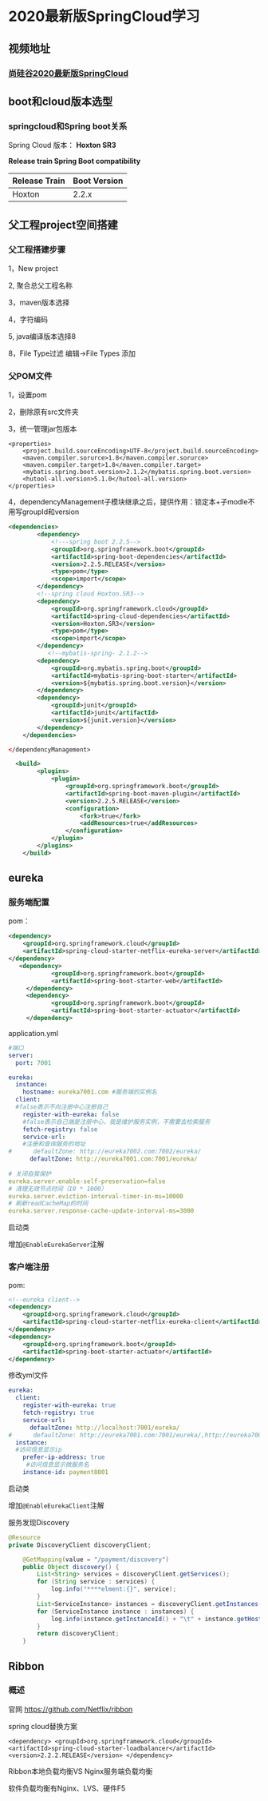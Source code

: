# 2020最新版SpringCloud学习



## 视频地址  

###  [尚硅谷2020最新版SpringCloud](https://www.bilibili.com/video/av93813318)

##  boot和cloud版本选型

### springcloud和Spring boot关系

Spring Cloud 版本：  **Hoxton SR3**

**Release train Spring Boot compatibility**

| Release Train | Boot Version |
| :------------ | :----------- |
| Hoxton        | 2.2.x        |

## 父工程project空间搭建

### 父工程搭建步骤

1，New project

2,	聚合总父工程名称

3，maven版本选择

4，字符编码

5, java编译版本选择8

8，File Type过滤 编辑->File Types 添加

###  父POM文件

1，设置<packaging>pom</packaging>

2，删除原有src文件夹

3，统一管理jar包版本

```properties
<properties>
    <project.build.sourceEncoding>UTF-8</project.build.sourceEncoding>
    <maven.compiler.sorurce>1.8</maven.compiler.sorurce>
    <maven.compiler.target>1.8</maven.compiler.target>
    <mybatis.spring.boot.version>2.1.2</mybatis.spring.boot.version>
    <hutool-all.version>5.1.0</hutool-all.version>
</properties>
```

4，dependencyManagement子模块继承之后，提供作用：锁定本+子modle不用写groupId和version

```xml
<dependencies>
        <dependency>
            <!---spring boot 2.2.5-->
            <groupId>org.springframework.boot</groupId>
            <artifactId>spring-boot-dependencies</artifactId>
            <version>2.2.5.RELEASE</version>
            <type>pom</type>
            <scope>import</scope>
        </dependency>
        <!--spring cloud Hoxton.SR3-->
        <dependency>
            <groupId>org.springframework.cloud</groupId>
            <artifactId>spring-cloud-dependencies</artifactId>
            <version>Hoxton.SR3</version>
            <type>pom</type>
            <scope>import</scope>
        </dependency>
           <!--mybatis-spring- 2.1.2-->
        <dependency>
            <groupId>org.mybatis.spring.boot</groupId>
            <artifactId>mybatis-spring-boot-starter</artifactId>
            <version>${mybatis.spring.boot.version}</version>
        </dependency>
        <dependency>
            <groupId>junit</groupId>
            <artifactId>junit</artifactId>
            <version>${junit.version}</version>
        </dependency>
    </dependencies>

</dependencyManagement>

  <build>
        <plugins>
            <plugin>
                <groupId>org.springframework.boot</groupId>
                <artifactId>spring-boot-maven-plugin</artifactId>
                <version>2.2.5.RELEASE</version>
                <configuration>
                    <fork>true</fork>
                    <addResources>true</addResources>
                </configuration>
            </plugin>
        </plugins>
    </build>
```



## eureka 

### 服务端配置

pom：

```xml
<dependency>
    <groupId>org.springframework.cloud</groupId>
    <artifactId>spring-cloud-starter-netflix-eureka-server</artifactId>
</dependency>
   <dependency>
            <groupId>org.springframework.boot</groupId>
            <artifactId>spring-boot-starter-web</artifactId>
     </dependency>
     <dependency>
            <groupId>org.springframework.boot</groupId>
            <artifactId>spring-boot-starter-actuator</artifactId>
     </dependency>
```

application.yml

```yml
#端口
server:
  port: 7001

eureka:
  instance:
    hostname: eureka7001.com #服务端的实例名
  client:
  #false表示不向注册中心注册自己
    register-with-eureka: false 
    #false表示自己端是注册中心，我是维护服务实例，不需要去检索服务
    fetch-registry: false
    service-url:
    #注册和查询服务的地址
#      defaultZone: http://eureka7002.com:7002/eureka/
      defaultZone: http://eureka7001.com:7001/eureka/
      
# 关闭自我保护
eureka.server.enable-self-preservation=false
# 清理无效节点时间（10 * 1000）
eureka.server.eviction-interval-timer-in-ms=10000
# 刷新readCacheMap的时间
eureka.server.response-cache-update-interval-ms=3000
```

启动类

增加`@EnableEurekaServer`注解

### 客户端注册

pom:

```xml
<!--eureka client-->
<dependency>
    <groupId>org.springframework.cloud</groupId>
    <artifactId>spring-cloud-starter-netflix-eureka-client</artifactId>
</dependency>
<dependency>
    <groupId>org.springframework.boot</groupId>
    <artifactId>spring-boot-starter-actuator</artifactId>
</dependency>
```

修改yml文件

```yaml
eureka:
  client:
    register-with-eureka: true
    fetch-registry: true
    service-url:
      defaultZone: http://localhost:7001/eureka/
#      defaultZone: http://eureka7001.com:7001/eureka/,http://eureka7002.com:7002/eureka/
  instance:
  #访问信息显示ip
    prefer-ip-address: true
     #访问信息显示微服务名
    instance-id: payment8001
```

启动类

增加`@EnableEurekaClient`注解

服务发现Discovery

```java
@Resource
private DiscoveryClient discoveryClient;

    @GetMapping(value = "/payment/discovery")
    public Object discovery() {
        List<String> services = discoveryClient.getServices();
        for (String service : services) {
            log.info("****elment:{}", service);
        }
        List<ServiceInstance> instances = discoveryClient.getInstances("CLOUD-PAYMENT-SERVICE");
        for (ServiceInstance instance : instances) {
            log.info(instance.getInstanceId() + "\t" + instance.getHost() + "\t" + instance.getPort() + "\t" + instance.getUri());
        }
        return discoveryClient;
    }
```



## Ribbon

### 概述

官网 https://github.com/Netflix/ribbon

spring cloud替换方案

`<dependency>
  <groupId>org.springframework.cloud</groupId>
  <artifactId>spring-cloud-starter-loadbalancer</artifactId>
  <version>2.2.2.RELEASE</version>
</dependency>`

Ribbon本地负载均衡VS Nginx服务端负载均衡

软件负载均衡有Nginx、LVS、硬件F5











